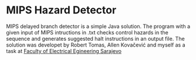 # MIPS Hazard Detector

MIPS delayed branch detector is a simple Java solution. The program with a given input of MIPS intructions in .txt checks control hazards in the sequence and generates suggested
halt instructions in an output file. The solution was developet by Robert Tomas, Allen Kovačević and myself as a task at [Faculty of Electrical Egineering Sarajevo](http://www.etf.unsa.ba/)
